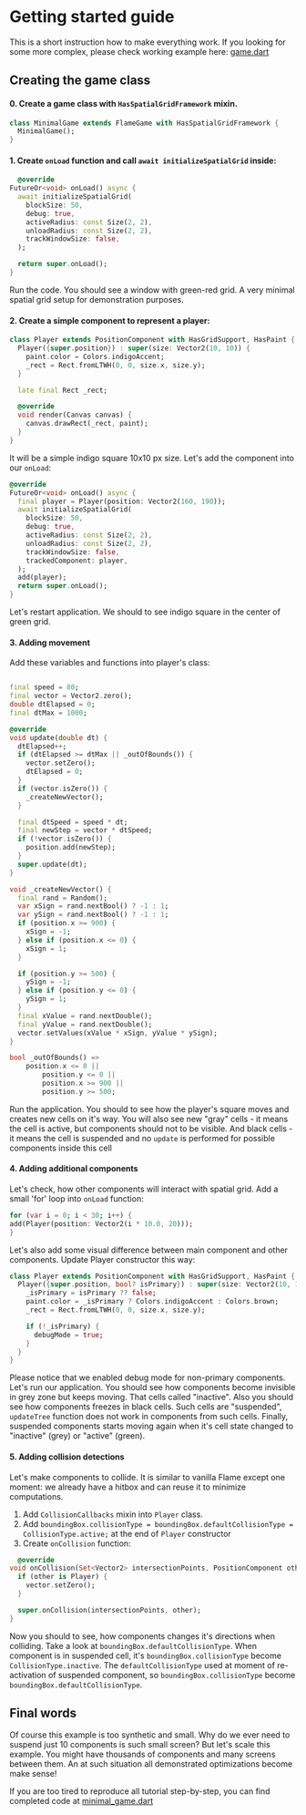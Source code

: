 # Getting started guide

This is a short instruction how to make everything work.
If you looking for some more complex, please check working example here:
[game.dart](examples/lib/game.dart)

## Creating the game class

#### 0. Create a game class with `HasSpatialGridFramework` mixin.

```dart
class MinimalGame extends FlameGame with HasSpatialGridFramework {
  MinimalGame();
}
```

#### 1. Create `onLoad` function and call `await initializeSpatialGrid` inside:

```dart
  @override
FutureOr<void> onLoad() async {
  await initializeSpatialGrid(
    blockSize: 50,
    debug: true,
    activeRadius: const Size(2, 2),
    unloadRadius: const Size(2, 2),
    trackWindowSize: false,
  );

  return super.onLoad();
}
```

Run the code. You should see a window with green-red grid. A very minimal spatial grid setup for
demonstration purposes.

#### 2. Create a simple component to represent a player:

```dart
class Player extends PositionComponent with HasGridSupport, HasPaint {
  Player({super.position}) : super(size: Vector2(10, 10)) {
    paint.color = Colors.indigoAccent;
    _rect = Rect.fromLTWH(0, 0, size.x, size.y);
  }

  late final Rect _rect;

  @override
  void render(Canvas canvas) {
    canvas.drawRect(_rect, paint);
  }
}
```

It will be a simple indigo square 10x10 px size.
Let's add the component into our `onLoad`:

```dart
@override
FutureOr<void> onLoad() async {
  final player = Player(position: Vector2(160, 190));
  await initializeSpatialGrid(
    blockSize: 50,
    debug: true,
    activeRadius: const Size(2, 2),
    unloadRadius: const Size(2, 2),
    trackWindowSize: false,
    trackedComponent: player,
  );
  add(player);
  return super.onLoad();
}
```

Let's restart application. We should to see indigo square in the center of green grid.

#### 3. Adding movement

Add these variables and functions into player's class:

```dart

final speed = 80;
final vector = Vector2.zero();
double dtElapsed = 0;
final dtMax = 1000;

@override
void update(double dt) {
  dtElapsed++;
  if (dtElapsed >= dtMax || _outOfBounds()) {
    vector.setZero();
    dtElapsed = 0;
  }
  if (vector.isZero()) {
    _createNewVector();
  }

  final dtSpeed = speed * dt;
  final newStep = vector * dtSpeed;
  if (!vector.isZero()) {
    position.add(newStep);
  }
  super.update(dt);
}

void _createNewVector() {
  final rand = Random();
  var xSign = rand.nextBool() ? -1 : 1;
  var ySign = rand.nextBool() ? -1 : 1;
  if (position.x >= 900) {
    xSign = -1;
  } else if (position.x <= 0) {
    xSign = 1;
  }

  if (position.y >= 500) {
    ySign = -1;
  } else if (position.y <= 0) {
    ySign = 1;
  }
  final xValue = rand.nextDouble();
  final yValue = rand.nextDouble();
  vector.setValues(xValue * xSign, yValue * ySign);
}

bool _outOfBounds() =>
    position.x <= 0 ||
        position.y <= 0 ||
        position.x >= 900 ||
        position.y >= 500;
```

Run the application. You should to see how the player's square moves and creates new cells on it's
way. You will also see new "gray" cells - it means the cell is active, but components should not to
be visible. And black cells - it means the cell is suspended and no `update` is performed for
possible components inside this cell

#### 4. Adding additional components

Let's check, how other components will interact with spatial grid. Add a small 'for' loop into
`onLoad` function:

```dart
for (var i = 0; i < 30; i++) {
add(Player(position: Vector2(i * 10.0, 20)));
}
```

Let's also add some visual difference between main component and other components. Update Player
constructor this way:

```dart
class Player extends PositionComponent with HasGridSupport, HasPaint {
  Player({super.position, bool? isPrimary}) : super(size: Vector2(10, 10)) {
    _isPrimary = isPrimary ?? false;
    paint.color = _isPrimary ? Colors.indigoAccent : Colors.brown;
    _rect = Rect.fromLTWH(0, 0, size.x, size.y);

    if (!_isPrimary) {
      debugMode = true;
    }
  }
}
```

Please notice that we enabled debug mode for non-primary components.
Let's run our application.
You should see how components become invisible in grey zone but keeps moving. That cells called
"inactive". Also you should see how components freezes in black cells. Such cells are "suspended",
`updateTree` function does not work in components from such cells. Finally, suspended components
starts moving again when it's cell state changed to "inactive" (grey) or "active" (green).

#### 5. Adding collision detections

Let's make components to collide. It is similar to vanilla Flame except one moment: we already have
a hitbox and can reuse it to minimize computations.

1. Add `CollisionCallbacks` mixin into `Player` class.
2. Add `boundingBox.collisionType = boundingBox.defaultCollisionType = CollisionType.active;` at
   the end of `Player` constructor
3. Create `onCollision` function:

```dart
  @override
void onCollision(Set<Vector2> intersectionPoints, PositionComponent other) {
  if (other is Player) {
    vector.setZero();
  }

  super.onCollision(intersectionPoints, other);
}
```

Now you should to see, how components changes it's directions when colliding.
Take a look at `boundingBox.defaultCollisionType`. When component is in suspended cell, it's
`boundingBox.collisionType` become `CollisionType.inactive`. The `defaultCollisionType` used at
moment of re-activation of suspended component, so `boundingBox.collisionType` become
`boundingBox.defaultCollisionType`.

## Final words

Of course this example is too synthetic and small. Why do we ever need to suspend just 10 components
is such small screen?
But let's scale this example. You might have thousands of components and many screens between them.
An at such situation all demonstrated optimizations become make sense!

If you are too tired to reproduce all tutorial step-by-step, you can find completed code
at [minimal_game.dart](/examples/lib/minimal_game.dart) 